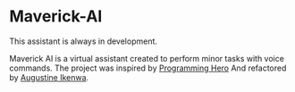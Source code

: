 # Maverick-AI
This assistant is always in development.

Maverick AI is a virtual assistant created to perform minor tasks with voice commands.
The project was inspired by [Programming Hero](https://www.youtube.com/channel/UCStj-ORBZ7TGK1FwtGAUgbQ)
And refactored by [Augustine Ikenwa](https://twitter.com/im_ikenwa).
